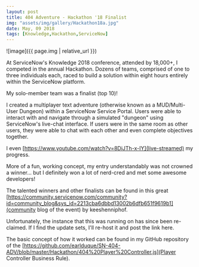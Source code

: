 ```yaml
---
layout: post
title: 404 Adventure - Hackathon '18 Finalist
img: "assets/img/gallery/Hackathon18a.jpg"
date: May, 09 2018
tags: [Knowledge,Hackathon,ServiceNow]
---
```


![image]({{ page.img | relative_url }})

At ServiceNow's Knowledge 2018 conference, attended by 18,000+, I competed in the annual Hackathon. Dozens of teams, comprised of one to three individuals each, raced to build a solution within eight hours entirely within the ServiceNow platform.

My solo-member team was a finalist (top 10)!

I created a multiplayer text adventure (otherwise known as a MUD/Multi-User Dungeon) within a ServiceNow Service Portal. Users were able to interact with and navigate through a simulated "dungeon" using ServiceNow's live-chat interface. If users were in the same room as other users, they were able to chat with each other and even complete objectives together.

I even [https://www.youtube.com/watch?v=8DiJTh-x-IY](live-streamed) my progress.

More of a fun, working concept, my entry understandably was not crowned a winner... but I definitely won a lot of nerd-cred and met some awesome developers!

The talented winners and other finalists can be found in this great [https://community.servicenow.com/community?id=community_blog&sys_id=2213cba6dbbd13002b6dfb651f9619b1](community blog of the event) by keeshenniphof.

Unfortunately, the instance that this was running on has since been re-claimed. If I find the update sets, I'll re-host it and post the link here.

The basic concept of how it worked can be found in my GitHub repository of the [https://github.com/earlduque/SN-404-ADV/blob/master/Hackathon/404%20Player%20Controller.js](Player Controller Business Rule).